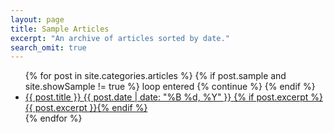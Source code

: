 ```yaml
---
layout: page
title: Sample Articles
excerpt: "An archive of articles sorted by date."
search_omit: true
---
```


<ul class="post-list">
{% for post in site.categories.articles %}
  {% if post.sample and site.showSample != true %} loop entered {% continue %} {% endif %}
  <li>
    <article>
      <a href="{{ site.url }}{{ post.url }}">
        {{ post.title }}
        <span class="entry-date">
          <time datetime="{{ post.date | date_to_xmlschema }}">{{ post.date | date: "%B %d, %Y" }}</time>
        </span>
        {% if post.excerpt %} <span class="excerpt">{{ post.excerpt }}</span>{% endif %}
      </a>
    </article>
  </li>
{% endfor %}
</ul>

